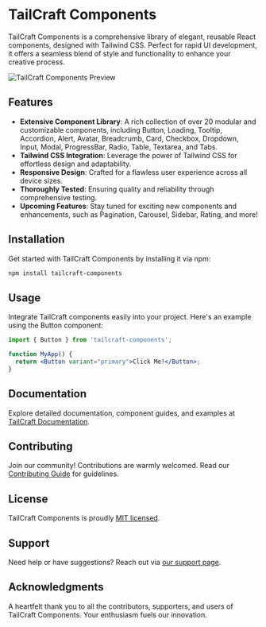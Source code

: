 <!-- GitAds-Verify: XAQ9ZOBWJY5JLND52M7E9VWVL332Y685 -->
# TailCraft Components

TailCraft Components is a comprehensive library of elegant, reusable React components, designed with Tailwind CSS. Perfect for rapid UI development, it offers a seamless blend of style and functionality to enhance your creative process.

![TailCraft Components Preview](preview.png) <!-- You can include an image showcasing your components -->

## Features

- **Extensive Component Library**: A rich collection of over 20 modular and customizable components, including Button, Loading, Tooltip, Accordion, Alert, Avatar, Breadcrumb, Card, Checkbox, Dropdown, Input, Modal, ProgressBar, Radio, Table, Textarea, and Tabs.
- **Tailwind CSS Integration**: Leverage the power of Tailwind CSS for effortless design and adaptability.
- **Responsive Design**: Crafted for a flawless user experience across all device sizes.
- **Thoroughly Tested**: Ensuring quality and reliability through comprehensive testing.
- **Upcoming Features**: Stay tuned for exciting new components and enhancements, such as Pagination, Carousel, Sidebar, Rating, and more!

## Installation

Get started with TailCraft Components by installing it via npm:

```bash
npm install tailcraft-components
```

## Usage

Integrate TailCraft components easily into your project. Here's an example using the Button component:

```jsx
import { Button } from 'tailcraft-components';

function MyApp() {
  return <Button variant="primary">Click Me!</Button>;
}
```

## Documentation

Explore detailed documentation, component guides, and examples at [TailCraft Documentation](https://link-to-docs.com).

## Contributing

Join our community! Contributions are warmly welcomed. Read our [Contributing Guide](CONTRIBUTING.md) for guidelines.

## License

TailCraft Components is proudly [MIT licensed](LICENSE).

## Support

Need help or have suggestions? Reach out via [our support page](https://link-to-support.com).

## Acknowledgments

A heartfelt thank you to all the contributors, supporters, and users of TailCraft Components. Your enthusiasm fuels our innovation.
